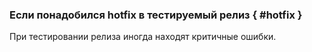 ### Если понадобился hotfix в тестируемый релиз { #hotfix }
При тестировании релиза иногда находят критичные ошибки.
